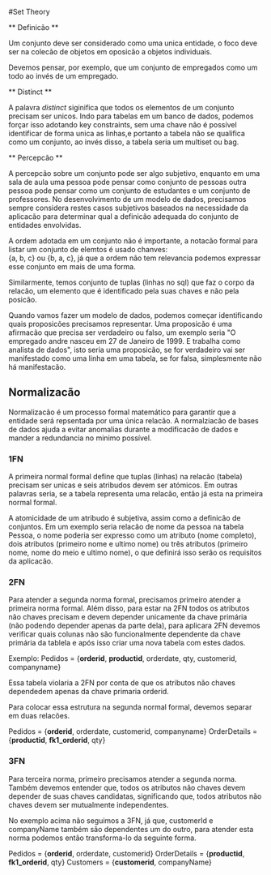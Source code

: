 #Set Theory 

** Definicão ** 

Um conjunto deve ser considerado como uma unica entidade, o foco deve ser na colecão de objetos em oposicão a objetos individuais.


Devemos pensar, por exemplo, que um conjunto de empregados como um todo ao invés de um empregado.


** Distinct ** 

A palavra *distinct* siginifica que todos os elementos de um conjunto precisam ser unicos. Indo para tabelas em um banco de dados, podemos forçar isso adotando key constraints, sem uma chave não é possível identificar de forma unica as linhas,e portanto a tabela não se qualifica como um conjunto, ao invés disso, a tabela seria um multiset ou bag.

** Percepcão ** 

A percepcão sobre um conjunto pode ser algo subjetivo, enquanto em uma sala de aula uma pessoa pode pensar como conjunto de pessoas outra pessoa pode pensar como um conjunto de estudantes e um conjunto de professores. No desenvolvimento de um modelo de dados, precisamos sempre considera restes casos subjetivos baseados na necessidade da aplicacão para determinar qual a definicão adequada do conjunto de entidades envolvidas.

A ordem adotada em um conjunto não é importante, a notacão formal para listar um conjunto de elemtos é usado chanves:  
{a, b, c} ou {b, a, c}, já que a ordem não tem relevancia podemos expressar esse conjunto em mais de uma forma. 

Similarmente, temos conjunto de tuplas (linhas no sql) que faz o corpo da relacão, um elemento que é identificado pela suas chaves e não pela posicão.

Quando vamos fazer um modelo de dados, podemos começar identificando quais proposicões precisamos representar. Uma proposicão é uma afirmacão que precisa ser verdadeiro ou falso, um exemplo seria "O empregado andre nasceu em 27 de Janeiro de 1999. E trabalha como analista de dados", isto seria uma proposicão, se for verdadeiro vai ser manifestado como uma linha em uma tabela, se for falsa, simplesmente não há manifestacão.


## Normalizacão

Normalizacão é um processo formal matemático para garantir que a entidade será repsentada por uma única relacão. A normalziacão de bases de dados ajuda a evitar anomalias durante a modificacão de dados e mander a redundancia no minimo possível.

### 1FN

A primeira normal formal define que tuplas (linhas) na relacão (tabela) precisam ser unicas e seis atribudos devem ser atómicos. Em outras palavras seria, se a tabela representa uma relacão, então já esta na primeira normal formal.

A atomicidade de um atribudo é subjetiva, assim como a definicão de conjuntos. Em um exemplo seria relacão de nome da pessoa na tabela Pessoa, o nome poderia ser expresso como um atributo (nome completo), dois atributos (primeiro nome e ultimo nome) ou três atributos (primeiro nome, nome do meio e ultimo nome), o que definirá isso serão os requisitos da aplicacão.



### 2FN

Para atender a segunda norma formal, precisamos primeiro atender a primeira norma formal. Além disso, para estar na 2FN todos os atributos não chaves precisam e devem depender unicamente da chave primária (não podendo depender apenas da parte dela), para aplicara 2FN devemos verificar quais colunas não são funcionalmente dependente da chave primária da tablela e após isso criar uma nova tabela com estes dados.

Exemplo:
    Pedidos = {**orderid**, **productid**, orderdate, qty, customerid, companyname}

Essa tabela violaria a 2FN por conta de que os atributos não chaves dependedem apenas da chave primaria orderid.

Para colocar essa estrutura na segunda normal formal, devemos separar em duas relacões.

Pedidos = {**orderid**, orderdate, customerid, companyname}
OrderDetails = {**productid**, **fk1_orderid**, qty}


### 3FN

Para terceira norma, primeiro precisamos atender a segunda norma. Também devemos entender que, todos os atributos não chaves devem depender de suas chaves candidatas, significando que, todos atributos não chaves devem ser mutualmente independentes. 

No exemplo acima não seguimos a 3FN, já que, customerId e companyName também são dependentes um do outro, para atender esta norma podemos então transforma-lo da seguinte forma.

Pedidos = {**orderid**, orderdate, customerid}
OrderDetails = {**productid**, **fk1_orderid**, qty}
Customers = {**customerid**, companyName}